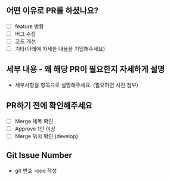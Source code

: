 <!-- Please check the one that applies to this PR using "x". -->
## 어떤 이유로 PR를 하셨나요?
- [ ] feature 병합
- [ ] 버그 수정
- [ ] 코드 개선
- [ ] 기타(아래에 자세한 내용을 기입해주세요)
<!-- 
feat : 새로운 기능을 추가
fix : 버그 수정 또는 기능에 대한 큰 변화와 결과에 변화가 있을 때
docs : 문서 관련 커밋
refactor : 기능에 대한 변화 없이 리팩토링
style : 코드 스타일 변경(formatting, missing semi colons, …)
test : 테스트 관련 커밋
chore : 기타 커밋
-->

## 세부 내용 - 왜 해당 PR이 필요한지 자세하게 설명
- 세부사항을 항목으로 설명해주세요. (필요하면 사진 첨부)

## PR하기 전에 확인해주세요
- [ ] Merge 제목 확인
- [ ] Approve 1인 이상
- [ ] Merge 위치 확인 (develop)

## Git Issue Number
<!-- #000 번호만 입력 -->
- git 번호 -ooo 작성
